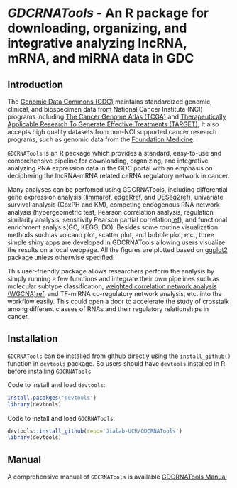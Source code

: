 # *GDCRNATools* - An R package for downloading, organizing, and integrative analyzing lncRNA, mRNA, and miRNA data in GDC


## Introduction

The [Genomic Data Commons (GDC)](https://portal.gdc.cancer.gov/) maintains standardized genomic, clinical, and biospecimen data from National Cancer Institute (NCI) programs including [The Cancer Genome Atlas (TCGA)](https://tcga-data.nci.nih.gov/) and [Therapeutically Applicable Research To Generate Effective Treatments (TARGET)](https://ocg.cancer.gov/programs/target), It also accepts high quality datasets from non-NCI supported cancer research programs, such as genomic data from the [Foundation Medicine](https://www.foundationmedicine.com/).

`GDCRNATools` is an R package which provides a standard, easy-to-use and comprehensive pipeline for downloading, organizing, and integrative analyzing RNA expression data in the GDC portal with an emphasis on deciphering the lncRNA-mRNA related ceRNA regulatory network in cancer.

Many analyses can be perfomed using GDCRNATools, including differential gene expression analysis ([limma](http://bioconductor.org/packages/release/bioc/html/limma.html)[ref](1), [edgeR](http://bioconductor.org/packages/release/bioc/html/edgeR.html)[ref](2), and [DESeq2](http://bioconductor.org/packages/release/bioc/html/DESeq2.html)[ref](3)), univariate survival analysis (CoxPH and KM), competing endogenous RNA network analysis (hypergeometric test, Pearson correlation analysis, regulation similarity analysis, sensitivity Pearson partial  correlation[ref](4)), and functional enrichment analysis(GO, KEGG, DO). Besides some routine visualization methods such as volcano plot, scatter plot, and bubble plot, etc., three simple shiny apps are developed in GDCRNATools allowing users visualize the results on a local webpage. All the figures are plotted based on [ggplot2](https://cran.r-project.org/web/packages/ggplot2/index.html) package unless otherwise specified.

This user-friendly package allows researchers perform the analysis by simply running a few functions and integrate their own pipelines such as molecular subtype classification, [weighted correlation network analysis (WGCNA)](https://labs.genetics.ucla.edu/horvath/CoexpressionNetwork/Rpackages/WGCNA/)[ref](5), and TF-miRNA co-regulatory network analysis, etc. into the workflow easily. This could open a door to accelerate the study of crosstalk among different classes of RNAs and their regulatory relationships in cancer.


## Installation
`GDCRNATools` can be installed from github directly using the `install_github()` function in `devtools` package. So users should have `devtools` installed in R before installing `GDCRNATools`

Code to install and load `devtools`:
```R
install.pacakges('devtools')
library(devtools)
```

Code to install and load `GDCRNATools`:
```R
devtools::install_github(repo='Jialab-UCR/GDCRNATools')
library(devtools)
```

## Manual
A comprehensive manual of `GDCRNATools` is available [GDCRNATools Manual](http://htmlpreview.github.com/?https://github.com/Jialab-UCR/GDCRNATools/blob/master/ceTCGATools_manual.html)

